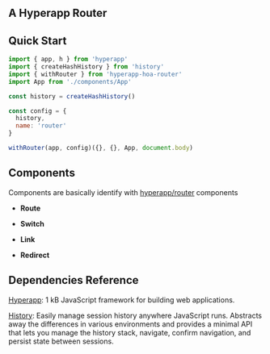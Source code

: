 ## A Hyperapp Router

## Quick Start

```js
import { app, h } from 'hyperapp'
import { createHashHistory } from 'history'
import { withRouter } from 'hyperapp-hoa-router'
import App from './components/App'

const history = createHashHistory()

const config = {
  history,
  name: 'router'
}

withRouter(app, config)({}, {}, App, document.body)
```


## Components

  Components are basically identify with [hyperapp/router](https://github.com/hyperapp/router) components

- **Route**

- **Switch**

- **Link**

- **Redirect**


## Dependencies Reference

[Hyperapp](https://github.com/hyperapp/hyperapp): 1 kB JavaScript framework for building web applications.

[History](https://github.com/ReactTraining/history): Easily manage session history anywhere JavaScript runs. Abstracts away the differences in various environments and provides a minimal API that lets you manage the history stack, navigate, confirm navigation, and persist state between sessions.
